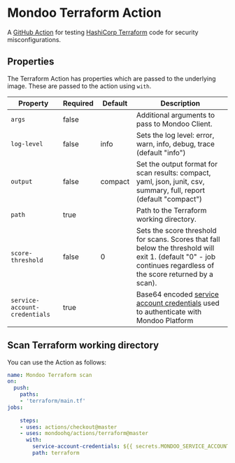 # Mondoo Terraform Action
A [GitHub Action](https://github.com/features/actions) for testing [HashiCorp Terraform](https://terraform.io) code for security misconfigurations. 

## Properties

The Terraform Action has properties which are passed to the underlying image. These are passed to the action using `with`.

| Property                      | Required | Default | Description |
|-------------------------------|----------|---------|-------------|
| `args`                        | false    |         | Additional arguments to pass to Mondoo Client. |
| `log-level`                   | false    | info    | Sets the log level: error, warn, info, debug, trace (default "info") |
| `output`                      | false    | compact | Set the output format for scan results: compact, yaml, json, junit, csv, summary, full, report (default "compact") |
| `path`                        | true     |         | Path to the Terraform working directory. |
| `score-threshold`             | false    | 0       | Sets the score threshold for scans. Scores that fall below the threshold will exit 1. (default "0" - job continues regardless of the score returned by a scan).|
| `service-account-credentials` | true     |         | Base64 encoded [service account credentials](https://mondoo.com/docs/platform/service_accounts/#creating-service-accounts) used to authenticate with Mondoo Platform |

## Scan Terraform working directory

You can use the Action as follows:

```yaml
name: Mondoo Terraform scan
on:
  push:
    paths:
    - 'terraform/main.tf'
jobs:
  
    steps:
    - uses: actions/checkout@master
    - uses: mondoohq/actions/terraform@master
      with:
        service-account-credentials: ${{ secrets.MONDOO_SERVICE_ACCOUNT }}
        path: terraform
```

